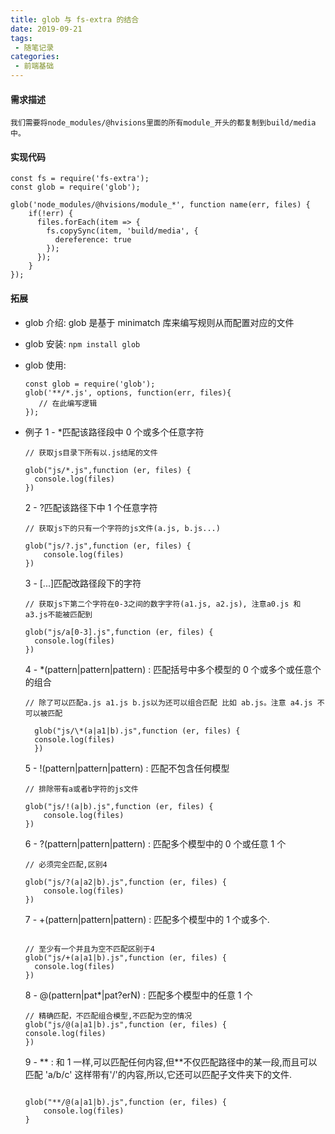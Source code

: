 ```yaml
---
title: glob 与 fs-extra 的结合
date: 2019-09-21
tags:
 - 随笔记录
categories:
 - 前端基础
---
```


#### 需求描述

    我们需要将node_modules/@hvisions里面的所有module_开头的都复制到build/media中。


#### 实现代码

```
const fs = require('fs-extra');
const glob = require('glob');

glob('node_modules/@hvisions/module_*', function name(err, files) {
    if(!err) {
      files.forEach(item => {
        fs.copySync(item, 'build/media', {
          dereference: true
        });
      });
    }
});

```

#### 拓展

- glob 介绍: glob 是基于 minimatch 库来编写规则从而配置对应的文件
- glob 安装: `npm install glob`
- glob 使用:
  ```
  const glob = require('glob');
  glob('**/*.js', options, function(err, files){
     // 在此编写逻辑
  });
  ```
- 例子
  1 - \*匹配该路径段中 0 个或多个任意字符

  ```
  // 获取js目录下所有以.js结尾的文件

  glob("js/*.js",function (er, files) {
    console.log(files)
  })

  ```

  2 - ?匹配该路径下中 1 个任意字符

  ```
  // 获取js下的只有一个字符的js文件(a.js, b.js...)

  glob("js/?.js",function (er, files) {
      console.log(files)
  })

  ```

  3 - [...]匹配改路径段下的字符

  ```
  // 获取js下第二个字符在0-3之间的数字字符(a1.js, a2.js), 注意a0.js 和 a3.js不能被匹配到

  glob("js/a[0-3].js",function (er, files) {
    console.log(files)
  })

  ```

  4 - \*(pattern|pattern|pattern) : 匹配括号中多个模型的 0 个或多个或任意个的组合

  ```
  // 除了可以匹配a.js a1.js b.js以为还可以组合匹配 比如 ab.js。注意 a4.js 不可以被匹配

    glob("js/\*(a|a1|b).js",function (er, files) {
    console.log(files)
    })
  ```

  5 - !(pattern|pattern|pattern) : 匹配不包含任何模型

  ```
  // 排除带有a或者b字符的js文件

  glob("js/!(a|b).js",function (er, files) {
      console.log(files)
  })

  ```

  6 - ?(pattern|pattern|pattern) : 匹配多个模型中的 0 个或任意 1 个

  ```
  // 必须完全匹配,区别4

  glob("js/?(a|a2|b).js",function (er, files) {
      console.log(files)
  })

  ```

  7 - +(pattern|pattern|pattern) : 匹配多个模型中的 1 个或多个.

  ```

  // 至少有一个并且为空不匹配区别于4
  glob("js/+(a|a1|b).js",function (er, files) {
    console.log(files)
  })

  ```

  8 - @(pattern|pat\*|pat?erN) : 匹配多个模型中的任意 1 个

  ```
  // 精确匹配，不匹配组合模型,不匹配为空的情况
  glob("js/@(a|a1|b).js",function (er, files) {
  console.log(files)
  })

  ```

  9 - ** : 和 1 一样,可以匹配任何内容,但**不仅匹配路径中的某一段,而且可以匹配 'a/b/c' 这样带有'/'的内容,所以,它还可以匹配子文件夹下的文件.

  ```

  glob("**/@(a|a1|b).js",function (er, files) {
      console.log(files)
  }

  ```
